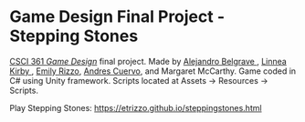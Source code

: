 # Game Design Final Project - Stepping Stones

[CSCI 361 _Game Design_](http://catalog.oberlin.edu/preview_course_nopop.php?catoid=30&coid=71554) final project. Made by [ Alejandro Belgrave ](https://github.com/whosAle), [ Linnea Kirby ](https://github.com/linneakirby), [Emily Rizzo](https://github.com/etrizzo), [Andres Cuervo](https://github.com/AndresCuervo), and Margaret McCarthy. Game coded in C# using Unity framework. Scripts located at Assets -> Resources -> Scripts.

Play Stepping Stones:
https://etrizzo.github.io/steppingstones.html
